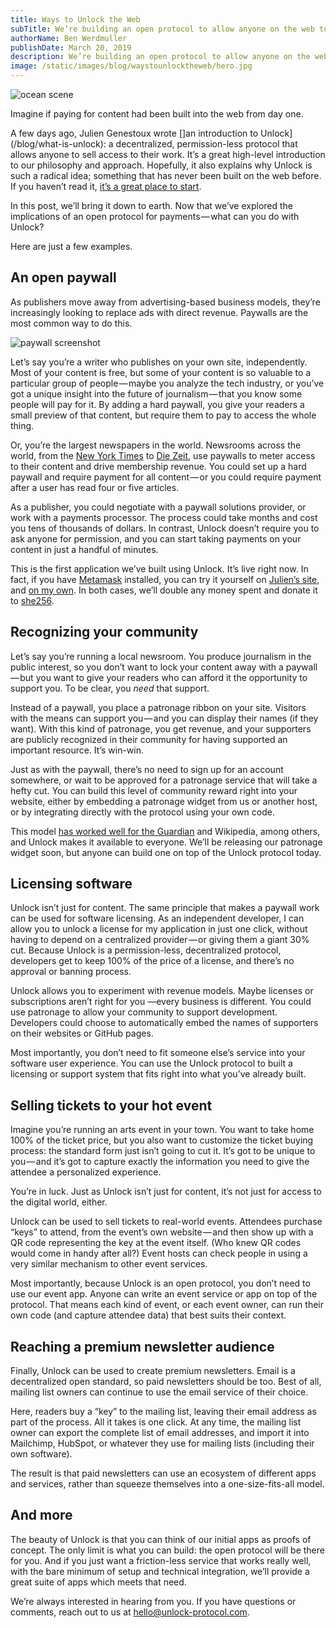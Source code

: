 ```yaml
---
title: Ways to Unlock the Web
subTitle: We’re building an open protocol to allow anyone on the web to earn money from their work. The possibilities are endless. Here are some of them.
authorName: Ben Werdmuller
publishDate: March 20, 2019
description: We’re building an open protocol to allow anyone on the web to earn money from their work. The possibilities are endless. Here are some of them.
image: /static/images/blog/waystounlocktheweb/hero.jpg
---
```

![ocean scene](/static/images/blog/waystounlocktheweb/hero.jpg)

Imagine if paying for content had been built into the web from day one.

A few days ago, Julien Genestoux wrote []an introduction to Unlock](/blog/what-is-unlock): a decentralized, permission-less protocol that allows anyone to sell access to their work. It’s a great high-level introduction to our philosophy and approach. Hopefully, it also explains why Unlock is such a radical idea; something that has never been built on the web before. If you haven’t read it, [it’s a great place to start](/blog/what-is-unlock).

In this post, we’ll bring it down to earth. Now that we’ve explored the implications of an open protocol for payments — what can you do with Unlock?

Here are just a few examples.

## An open paywall

As publishers move away from advertising-based business models, they’re increasingly looking to replace ads with direct revenue. Paywalls are the most common way to do this.

![paywall screenshot](/static/images/blog/waystounlocktheweb/paywalldesktop.png)

Let’s say you’re a writer who publishes on your own site, independently. Most of your content is free, but some of your content is so valuable to a particular group of people — maybe you analyze the tech industry, or you’ve got a unique insight into the future of journalism — that you know some people will pay for it. By adding a hard paywall, you give your readers a small preview of that content, but require them to pay to access the whole thing.

Or, you’re the largest newspapers in the world. Newsrooms across the world, from the [New York Times](https://www.nytimes.com/) to [Die Zeit](https://www.zeit.de/index), use paywalls to meter access to their content and drive membership revenue. You could set up a hard paywall and require payment for all content — or you could require payment after a user has read four or five articles.

As a publisher, you could negotiate with a paywall solutions provider, or work with a payments processor. The process could take months and cost you tens of thousands of dollars. In contrast, Unlock doesn’t require you to ask anyone for permission, and you can start taking payments on your content in just a handful of minutes.

This is the first application we’ve built using Unlock. It’s live right now. In fact, if you have [Metamask](https://metamask.io/) installed, you can try it yourself on [Julien’s site](https://www.ouvre-boite.com/members/), and [on my own](https://werd.io/2019/testing-the-unlock-paywall--protocolcom). In both cases, we’ll double any money spent and donate it to [she256](https://www.she256.io/).

## Recognizing your community

Let’s say you’re running a local newsroom. You produce journalism in the public interest, so you don’t want to lock your content away with a paywall — but you want to give your readers who can afford it the opportunity to support you. To be clear, you _need_ that support.

Instead of a paywall, you place a patronage ribbon on your site. Visitors with the means can support you — and you can display their names (if they want). With this kind of patronage, you get revenue, and your supporters are publicly recognized in their community for having supported an important resource. It’s win-win.

Just as with the paywall, there’s no need to sign up for an account somewhere, or wait to be approved for a patronage service that will take a hefty cut. You can build this level of community reward right into your website, either by embedding a patronage widget from us or another host, or by integrating directly with the protocol using your own code.

This model [has worked well for the Guardian](https://www.theguardian.com/membership/2018/nov/12/katharine-viner-guardian-million-reader-funding) and Wikipedia, among others, and Unlock makes it available to everyone. We’ll be releasing our patronage widget soon, but anyone can build one on top of the Unlock protocol today.

## Licensing software

Unlock isn’t just for content. The same principle that makes a paywall work can be used for software licensing. As an independent developer, I can allow you to unlock a license for my application in just one click, without having to depend on a centralized provider — or giving them a giant 30% cut. Because Unlock is a permission-less, decentralized protocol, developers get to keep 100% of the price of a license, and there’s no approval or banning process.

Unlock allows you to experiment with revenue models. Maybe licenses or subscriptions aren’t right for you —every business is different. You could use patronage to allow your community to support development. Developers could choose to automatically embed the names of supporters on their websites or GitHub pages.

Most importantly, you don’t need to fit someone else’s service into your software user experience. You can use the Unlock protocol to built a licensing or support system that fits right into what you’ve already built.

## Selling tickets to your hot event

Imagine you’re running an arts event in your town. You want to take home 100% of the ticket price, but you also want to customize the ticket buying process: the standard form just isn’t going to cut it. It’s got to be unique to you — and it’s got to capture exactly the information you need to give the attendee a personalized experience.

You’re in luck. Just as Unlock isn’t just for content, it’s not just for access to the digital world, either.

Unlock can be used to sell tickets to real-world events. Attendees purchase “keys” to attend, from the event’s own website — and then show up with a QR code representing the key at the event itself. (Who knew QR codes would come in handy after all?) Event hosts can check people in using a very similar mechanism to other event services.

Most importantly, because Unlock is an open protocol, you don’t need to use our event app. Anyone can write an event service or app on top of the protocol. That means each kind of event, or each event owner, can run their own code (and capture attendee data) that best suits their context.

## Reaching a premium newsletter audience

Finally, Unlock can be used to create premium newsletters. Email is a decentralized open standard, so paid newsletters should be too. Best of all, mailing list owners can continue to use the email service of their choice.

Here, readers buy a “key” to the mailing list, leaving their email address as part of the process. All it takes is one click. At any time, the mailing list owner can export the complete list of email addresses, and import it into Mailchimp, HubSpot, or whatever they use for mailing lists (including their own software).

The result is that paid newsletters can use an ecosystem of different apps and services, rather than squeeze themselves into a one-size-fits-all model.

## And more

The beauty of Unlock is that you can think of our initial apps as proofs of concept. The only limit is what you can build: the open protocol will be there for you. And if you just want a friction-less service that works really well, with the bare minimum of setup and technical integration, we’ll provide a great suite of apps which meets that need.

We’re always interested in hearing from you. If you have questions or comments, reach out to us at [hello@unlock-protocol.com](mailto:hello@unlock-protocol.com).
